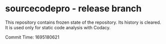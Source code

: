 # sourcecodepro - release branch

This repository contains frozen state of the repository.
Its history is cleared. It is used only for static code
analysis with Codacy.

Commit Time: 1695180621